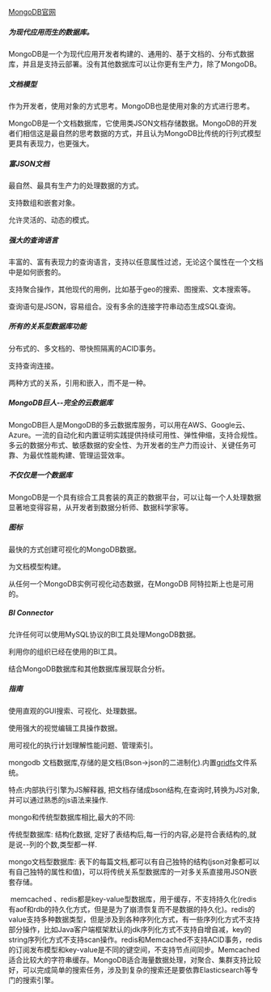 [MongoDB官网](https://www.mongodb.com/)

##### 为现代应用而生的数据库。

MongoDB是一个为现代应用开发者构建的、通用的、基于文档的、分布式数据库，并且是支持云部署。没有其他数据库可以让你更有生产力，除了MongoDB。

##### 文档模型

作为开发者，使用对象的方式思考。MongoDB也是使用对象的方式进行思考。

MongoDB是一个文档数据库，它使用类JSON文档存储数据。MongoDB的开发者们相信这是最自然的思考数据的方式，并且认为MongoDB比传统的行列式模型更具有表现力，也更强大。

##### 富JSON文档

最自然、最具有生产力的处理数据的方式。

支持数组和嵌套对象。

允许灵活的、动态的模式。

##### 强大的查询语言

丰富的、富有表现力的查询语言，支持以任意属性过滤，无论这个属性在一个文档中是如何嵌套的。

支持聚合操作，其他现代的用例，比如基于geo的搜索、图搜索、文本搜索等。

查询语句是JSON，容易组合。没有多余的连接字符串动态生成SQL查询。

##### 所有的关系型数据库功能

分布式的、多文档的、带快照隔离的ACID事务。

支持查询连接。

两种方式的关系，引用和嵌入，而不是一种。

##### MongoDB巨人--完全的云数据库

MongoDB巨人是MongoDB的多云数据库服务，可以用在AWS、Google云、Azure。一流的自动化和内置证明实践提供持续可用性、弹性伸缩，支持合规性。多云的数据分布式、敏感数据的安全性、为开发者的生产力而设计、关键任务可靠、为最优性能构建、管理运营效率。

##### 不仅仅是一个数据库

MongoDB是一个具有综合工具套装的真正的数据平台，可以让每一个人处理数据显著地变得容易，从开发者到数据分析师、数据科学家等。

##### 图标

最快的方式创建可视化的MongoDB数据。

为文档模型构建。

从任何一个MongoDB实例可视化动态数据，在MongoDB 阿特拉斯上也是可用的。

##### BI Connector

允许任何可以使用MySQL协议的BI工具处理MongoDB数据。

利用你的组织已经在使用的BI工具。

结合MongoDB数据库和其他数据库展现联合分析。

##### 指南

使用直观的GUI搜索、可视化、处理数据。

使用强大的视觉编辑工具操作数据。

用可视化的执行计划理解性能问题、管理索引。





mongodb 文档数据库,存储的是文档(Bson->json的二进制化).内置[gridfs](https://docs.mongodb.com/manual/core/gridfs/)文件系统。

特点:内部执行引擎为JS解释器, 把文档存储成bson结构,在查询时,转换为JS对象,并可以通过熟悉的js语法来操作.

mongo和传统型数据库相比,最大的不同:

传统型数据库: 结构化数据, 定好了表结构后,每一行的内容,必是符合表结构的,就是说--列的个数,类型都一样.

mongo文档型数据库: 表下的每篇文档,都可以有自己独特的结构(json对象都可以有自己独特的属性和值)，可以将传统关系型数据库的一对多关系直接用JSON嵌套存储。

​		memcached 、redis都是key-value型数据库，用于缓存，不支持持久化(redis有aof和rdb的持久化方式，但是是为了崩溃恢复而不是数据的持久化)。redis的value支持多种数据类型，但是涉及到各种序列化方式，有一些序列化方式不支持部分操作，比如Java客户端框架默认的jdk序列化方式不支持自增自减，key的string序列化方式不支持scan操作。redis和Memcached不支持ACID事务，redis的订阅发布模型和key-value是不同的键空间，不支持节点间同步。Memcached适合比较大的字符串缓存。MongoDB适合海量数据处理，对聚合、集群支持比较好，可以完成简单的搜索任务，涉及到复杂的搜索还是要依靠Elasticsearch等专门的搜索引擎。
